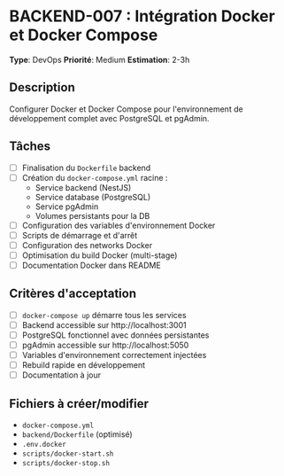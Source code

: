 # BACKEND-007 : Intégration Docker et Docker Compose

**Type**: DevOps
**Priorité**: Medium
**Estimation**: 2-3h

## Description

Configurer Docker et Docker Compose pour l'environnement de développement complet avec PostgreSQL et pgAdmin.

## Tâches

- [ ] Finalisation du `Dockerfile` backend
- [ ] Création du `docker-compose.yml` racine :
  - Service backend (NestJS)
  - Service database (PostgreSQL)
  - Service pgAdmin
  - Volumes persistants pour la DB
- [ ] Configuration des variables d'environnement Docker
- [ ] Scripts de démarrage et d'arrêt
- [ ] Configuration des networks Docker
- [ ] Optimisation du build Docker (multi-stage)
- [ ] Documentation Docker dans README

## Critères d'acceptation

- [ ] `docker-compose up` démarre tous les services
- [ ] Backend accessible sur http://localhost:3001
- [ ] PostgreSQL fonctionnel avec données persistantes
- [ ] pgAdmin accessible sur http://localhost:5050
- [ ] Variables d'environnement correctement injectées
- [ ] Rebuild rapide en développement
- [ ] Documentation à jour

## Fichiers à créer/modifier

- `docker-compose.yml`
- `backend/Dockerfile` (optimisé)
- `.env.docker`
- `scripts/docker-start.sh`
- `scripts/docker-stop.sh`